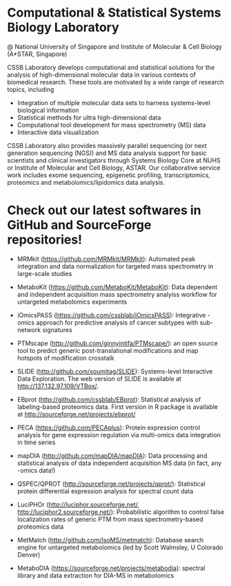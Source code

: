 
# Computational & Statistical Systems Biology Laboratory
@ National University of Singapore and Institute of Molecular & Cell Biology (A*STAR, Singapore)

CSSB Laboratory develops computational and statistical solutions for the analysis of high-dimensional molecular data in various contexts of biomedical research. These tools are motivated by a wide range of research topics, including

- Integration of multiple molecular data sets to harness systems-level biological information
- Statistical methods for ultra high-dimensional data
- Computational tool development for mass spectrometry (MS) data
- Interactive data visualization

CSSB Laboratory also provides massively parallel sequencing (or next generation sequencing (NGS)) and MS data analysis support for basic scientists and clinical investigators through Systems Biology Core at NUHS or Institute of Molecular and Cell Biology, ASTAR. Our collaborative service work includes exome sequencing, epigenetic profiling, transcriptomics, proteomics and metabolomics/lipidomics data analysis.

# Check out our latest softwares in GitHub and SourceForge repositories!

- MRMkit (https://github.com/MRMkit/MRMkit): Automated peak integration and data normalization for targeted mass spectrometry in large-scale studies

- MetaboKit (https://github.com/MetaboKit/MetaboKit): Data dependent and independent acquisition mass spectrometry analyiss workflow for untargeted metabolomics experiments

- iOmicsPASS (https://github.com/cssblab/iOmicsPASS): Integrative -omics approach for predictive analysis of cancer subtypes with sub-network signatures 

- PTMscape (http://github.com/ginnyintifa/PTMscape/): an open source tool to predict generic post-translational modifications and map hotspots of modification crosstalk 

- SLIDE (http://github.com/soumitag/SLIDE): Systems-level Interactive Data Exploration. The web version of SLIDE is available at http://137.132.97.109/VTBox/. 

- EBprot (http://github.com/cssblab/EBprot): Statistical analysis of labeling-based proteomics data. First version in R package is available at http://sourceforge.net/projects/ebprot/

- PECA (https://github.com/PECAplus): Protein expression control analysis for gene expression regulation via multi-omics data integration in time series

- mapDIA (http://github.com/mapDIA/mapDIA): Data processing and statistical analysis of data independent acquisition MS data (in fact, any -omics data!)

- QSPEC/QPROT (http://sourceforge.net/projects/qprot/): Statistical protein differential expression analysis for spectral count data

- LuciPHOr (http://luciphor.sourceforge.net/, http://luciphor2.sourceforge.net/): Probabilistic algorithm to control false localization rates of generic PTM from mass spectrometry-based proteomics data

- MetMatch (http://github.com/IsoMS/metmatch): Database search engine for untargeted metabolomics (led by Scott Walmsley, U Colorado Denver)

- MetaboDIA (https://sourceforge.net/projects/metabodia): spectral library and data extraction for DIA-MS in metabolomics
